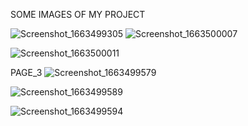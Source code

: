 SOME IMAGES OF MY PROJECT


![Screenshot_1663499305](https://user-images.githubusercontent.com/98638038/190901820-955648e3-cac9-48c1-b0a8-f54e7ccf47cb.png) ![Screenshot_1663500007](https://user-images.githubusercontent.com/98638038/190901833-8fced4f7-8747-438d-b0d9-5805bea36d5c.png)

![Screenshot_1663500011](https://user-images.githubusercontent.com/98638038/190901836-47dfeace-1cde-4ade-9ee6-66d9d18b2d73.png)

PAGE_3
![Screenshot_1663499579](https://user-images.githubusercontent.com/98638038/190901842-f663722c-9ee2-4df3-938a-bfc4bd532e5b.png)

![Screenshot_1663499589](https://user-images.githubusercontent.com/98638038/190901845-e5bcb71e-f324-4111-9490-b07391957e82.png)

![Screenshot_1663499594](https://user-images.githubusercontent.com/98638038/190901848-6d63b3d7-2589-4cb8-a3d9-0c983ba516fe.png)
